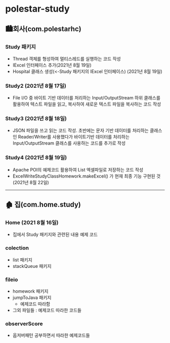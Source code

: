 # polestar-study
## 🏙회사(com.polestarhc)
### Study 패키지
- Thread 객체를 형성하여 멀티스레드를 실행하는 코드 작성
- IExcel 인터페이스 추가(2021년 8월 19일)
- Hospital 클래스 생성(<-Study 패키지의 IExcel 인터페이스) (2021년 8월 19일)

### Study2 (2021년 8월 17일)
- File I/O 중 바이트 기반 데이터를 처리하는 Input/OutputStream 하위 클래스를 활용하여
텍스트 파일을 읽고, 복사하여 새로운 텍스트 파일을 복사하는 코드 작성

### Study3 (2021년 8월 18일)
- JSON 파일을 쓰고 읽는 코드 작성. 초반에는 문자 기반 데이터를 처리하는 클래스인 Reader/Writer를 사용했다가 
바이트기반 데이터를 처리하는 Input/OutputStream 클래스를 사용하는 코드를 추가로 작성

### Study4 (2021년 8월 19일)
- Apache POI의 예제코드 활용하여 List<Study> 엑셀파일로 저장하는 코드 작성
- ExcelWriteStudyClassHomework.makeExcel() 가 현재 최종 기능 구현된 것(2021년 8월 22일)

---
## 🏚 집(com.home.study)
### Home (2021 8월 16일)
- 집에서 Study 패키지와 관련된 내용 예제 코드
### colection
- list 패키지
- stackQueue 패키지
### fileio
- homework 패키지
- jumpToJava 패키지
  - 예제코드 따라함
- 그외 파일들 : 예제코드 따라한 코드들
### observerScore
- 옵저버패턴 공부하면서 따라한 예제코드들